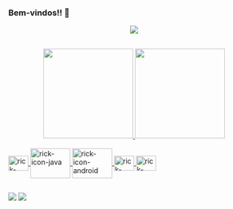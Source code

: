### Bem-vindos!! 👋

<div align="center">
 <img  src="https://user-images.githubusercontent.com/71666036/170551906-62acc666-a8b0-4ca6-ad9f-9745388dccbd.gif"/>
</div>



##

<div align="center">
  <a href="https://github.com/richardsonrr/richardsonrr">
  <img height="180em" src="https://github-readme-stats.vercel.app/api?username=richardsonrr&show_icons=true&theme=chartreuse-dark&include_all_commits=true&count_private=true"/>
  <img height="180em" src="https://github-readme-stats.vercel.app/api/top-langs/?username=richardsonrr&layout=compact&langs_count=7&theme=chartreuse-dark"/>
</div>
  
  <div style="display: inline_block"><br>
  <img align="center" alt="rick-icon-kotlin" height="30" width="40" src="https://cdn.jsdelivr.net/gh/devicons/devicon/icons/kotlin/kotlin-original.svg">
  <img align="center" alt="rick-icon-java" height="60" width="80" src="https://cdn.jsdelivr.net/gh/devicons/devicon/icons/java/java-original-wordmark.svg">
  <img align="center" alt="rick-icon-android" height="60" width="80" src="https://cdn.jsdelivr.net/gh/devicons/devicon/icons/android/android-plain-wordmark.svg">
  <img align="center" alt="rick-icon-swift" height="30" width="40" src="https://cdn.jsdelivr.net/gh/devicons/devicon/icons/swift/swift-original.svg">
  <img align="center" alt="rick-icon-ios" height="30" width="40" src="https://cdn.jsdelivr.net/gh/devicons/devicon/icons/apple/apple-original.svg">
</div>
  
  ##
  
  <div>
  
  <a href = "mailto:richardsonrodrigues.dev@gmail.com"><img src="https://img.shields.io/badge/-Gmail-%23333?style=for-the-badge&logo=gmail&logoColor=white" target="_blank"></a>
  <a href="https://www.linkedin.com/in/richardson-rodrigues-294a05176/" target="_blank"><img src="https://img.shields.io/badge/-LinkedIn-%230077B5?style=for-the-badge&logo=linkedin&logoColor=white" target="_blank"></a> 
    </div>

